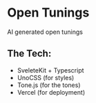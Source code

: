 # Open Tunings

AI generated open tunings

## The Tech:

- SveleteKit + Typescript
- UnoCSS (for styles)
- Tone.js (for the tones)
- Vercel (for deployment)
